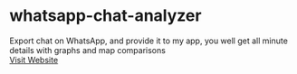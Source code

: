 # whatsapp-chat-analyzer
Export chat on WhatsApp, and provide it to my app, you well get all minute details with graphs and map comparisons
<br>
<a href="https://chat-analyz.streamlit.app/" target="_blank">Visit Website</a>
